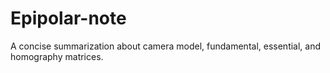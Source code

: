 # Epipolar-note

A concise summarization about camera model, fundamental, essential, and homography matrices. 
